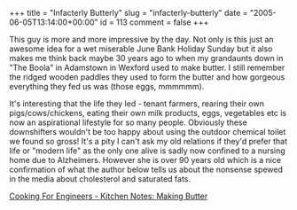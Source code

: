 +++
title = "Infacterly Butterly"
slug = "infacterly-butterly"
date = "2005-06-05T13:14:00+00:00"
id = 113
comment = false
+++

This guy is more and more impressive by the day. Not only is this just an awesome idea for a wet miserable June Bank Holiday Sunday but it also makes me think back maybe 30 years ago to when my grandaunts down in "The Boola" in Adamstown in Wexford used to make butter. I still remember the ridged wooden paddles they used to form the butter and how gorgeous everything they fed us was (those eggs, mmmmmm).

It's interesting that the life they led - tenant farmers, rearing their own pigs/cows/chickens, eating their own milk products, eggs, vegetables etc is now an aspirational lifestyle for so many people. Obviously these downshifters wouldn't be too happy about using the outdoor chemical toilet we found so gross! It's a pity I can't ask my old relations if they'd prefer that life or "modern life" as the only one alive is sadly now confined to a nursing home due to Alzheimers. However she is over 90 years old which is a nice confirmation of what the author below tells us about the nonsense spewed in the media about cholesterol and saturated fats.

[Cooking For Engineers - Kitchen Notes: Making Butter](http://www.cookingforengineers.com/article.php?forward=http://www.cookingforengineers.com/2005/06/kitchen-notes-making-butter.php)
